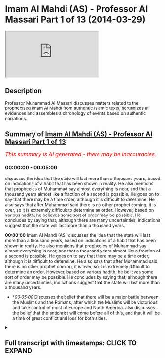 # Imam Al Mahdi (AS) - Professor Al Massari Part 1 of 13 (2014-03-29)

<iframe loading='lazy' src='https://www.youtube.com/embed/pHMBh7--XOM'></iframe>

## Description

Professor Muhammad Al Massari discusses matters related to the prophecised Imam Al Mahdi from authentic Islamic texts, scrutinizes all evidences and assembles a chronology of events based on authentic narrations.

## Summary of [Imam Al Mahdi (AS) - Professor Al Massari Part 1 of 13](https://www.youtube.com/watch?v=pHMBh7--XOM)


*<span style="color:red; font-size:125%">This summary is AI generated - there may be inaccuracies</span>. [](/)*

### <a onclick="modifyYTiframeseektime('0')">00:00:00</a> - <a onclick="modifyYTiframeseektime('300')">00:05:00</a>

 discusses the idea that the state will last more than a thousand years, based on indications of a habit that has been shown in reality. He also mentions that prophecies of Muhammad say almost everything is near, and that a thousand years almost like a fraction of a second is possible. He goes on to say that there may be a time order, although it is difficult to determine. He also says that after Muhammad said there is no other prophet coming, it is over, so it is extremely difficult to determine an order. However, based on various hadith, he believes some sort of order may be possible. He concludes by saying that, although there are many uncertainties, indications suggest that the state will last more than a thousand years.

**<a onclick="modifyYTiframeseektime('0')">00:00:00</a>** Imam Al Mahdi (AS) discusses the idea that the state will last more than a thousand years, based on indications of a habit that has been shown in reality. He also mentions that prophecies of Muhammad say almost everything is near, and that a thousand years almost like a fraction of a second is possible. He goes on to say that there may be a time order, although it is difficult to determine. He also says that after Muhammad said there is no other prophet coming, it is over, so it is extremely difficult to determine an order. However, based on various hadith, he believes some sort of order may be possible. He concludes by saying that, although there are many uncertainties, indications suggest that the state will last more than a thousand years.
* **<a onclick="modifyYTiframeseektime('300')">00:05:00</a>* Discusses the belief that there will be a major battle between the Muslims and the Romans, after which the Muslims will be victorious and take control of most of Europe and North America.  also discusses the belief that the antichrist will come before all of this, and that it will be a time of great conflict and loss for both sides.

<details><summary><h2>Full transcript with timestamps: CLICK TO EXPAND</h2></summary>

<a onclick="modifyYTiframeseektime('0')">0:00:00</a> state is indicating no it's not true the  
<a onclick="modifyYTiframeseektime('2')">0:00:02</a> album will still continue more than a  
<a onclick="modifyYTiframeseektime('4')">0:00:04</a> thousand years based on some indication  
<a onclick="modifyYTiframeseektime('6')">0:00:06</a> of a habit that reality has shown that  
<a onclick="modifyYTiframeseektime('8')">0:00:08</a> that's the truth it may extend even for  
<a onclick="modifyYTiframeseektime('10')">0:00:10</a> several thousand years nobody knows  
<a onclick="modifyYTiframeseektime('11')">0:00:11</a> about that all of these things are  
<a onclick="modifyYTiframeseektime('13')">0:00:13</a> approximate  
<a onclick="modifyYTiframeseektime('14')">0:00:14</a> but generally  
<a onclick="modifyYTiframeseektime('16')">0:00:16</a> all prophecies of muhammad say almost it  
<a onclick="modifyYTiframeseektime('19')">0:00:19</a> is near and we know it is there could be  
<a onclick="modifyYTiframeseektime('21')">0:00:21</a> a thousand years very easily in the  
<a onclick="modifyYTiframeseektime('23')">0:00:23</a> measure of allah  
<a onclick="modifyYTiframeseektime('26')">0:00:26</a> and if you look to the universe of  
<a onclick="modifyYTiframeseektime('27')">0:00:27</a> billions of years then a thousand years  
<a onclick="modifyYTiframeseektime('29')">0:00:29</a> almost like a  
<a onclick="modifyYTiframeseektime('31')">0:00:31</a> fraction of a second similarly almost so  
<a onclick="modifyYTiframeseektime('33')">0:00:33</a> you say they will be when he told that  
<a onclick="modifyYTiframeseektime('35')">0:00:35</a> the man living near to medina which i  
<a onclick="modifyYTiframeseektime('37')">0:00:37</a> think we discussed that then in some  
<a onclick="modifyYTiframeseektime('38')">0:00:38</a> other uh context of the book of taheed  
<a onclick="modifyYTiframeseektime('40')">0:00:40</a> and evidence of the prophet when he told  
<a onclick="modifyYTiframeseektime('42')">0:00:42</a> the man get your family out of this  
<a onclick="modifyYTiframeseektime('44')">0:00:44</a> valley soon there will be fire erupting  
<a onclick="modifyYTiframeseektime('46')">0:00:46</a> in that valley which will destroy  
<a onclick="modifyYTiframeseektime('47')">0:00:47</a> everything so if you can get out get out  
<a onclick="modifyYTiframeseektime('49')">0:00:49</a> there the fire erupted six hundred fifty  
<a onclick="modifyYTiframeseektime('52')">0:00:52</a> years after the sasara and this were  
<a onclick="modifyYTiframeseektime('54')">0:00:54</a> recorded historically and the lava field  
<a onclick="modifyYTiframeseektime('56')">0:00:56</a> is well known and expired and geological  
<a onclick="modifyYTiframeseektime('59')">0:00:59</a> sites have studied it recently it's a  
<a onclick="modifyYTiframeseektime('61')">0:01:01</a> very decent volcano and the area is  
<a onclick="modifyYTiframeseektime('63')">0:01:03</a> still lively  
<a onclick="modifyYTiframeseektime('64')">0:01:04</a> the same way by the way the area is just  
<a onclick="modifyYTiframeseektime('66')">0:01:06</a> bordering on the area of the swelling of  
<a onclick="modifyYTiframeseektime('67')">0:01:07</a> the army coming to the copper but all  
<a onclick="modifyYTiframeseektime('69')">0:01:09</a> that area is quite unstable and ready  
<a onclick="modifyYTiframeseektime('71')">0:01:11</a> for major earthquakes and swallowing  
<a onclick="modifyYTiframeseektime('74')">0:01:14</a> so  
<a onclick="modifyYTiframeseektime('76')">0:01:16</a> there is nothing which indicate any time  
<a onclick="modifyYTiframeseektime('79')">0:01:19</a> order of time  
<a onclick="modifyYTiframeseektime('81')">0:01:21</a> but from the various hadith in the  
<a onclick="modifyYTiframeseektime('83')">0:01:23</a> various contexts we may try to find some  
<a onclick="modifyYTiframeseektime('85')">0:01:25</a> kind of order at least if not a timing a  
<a onclick="modifyYTiframeseektime('88')">0:01:28</a> tabulated by the way the old testament  
<a onclick="modifyYTiframeseektime('90')">0:01:30</a> there are some prophecies with exact  
<a onclick="modifyYTiframeseektime('91')">0:01:31</a> timing like the policy of coming of the  
<a onclick="modifyYTiframeseektime('94')">0:01:34</a> messiah by daniel  
<a onclick="modifyYTiframeseektime('96')">0:01:36</a> which  
<a onclick="modifyYTiframeseektime('97')">0:01:37</a> which is very intriguing and very  
<a onclick="modifyYTiframeseektime('99')">0:01:39</a> interesting it could be really if it is  
<a onclick="modifyYTiframeseektime('100')">0:01:40</a> verified properly and all objection to  
<a onclick="modifyYTiframeseektime('103')">0:01:43</a> it has been sorted out that's just a sad  
<a onclick="modifyYTiframeseektime('105')">0:01:45</a> remark i'm working with that for some  
<a onclick="modifyYTiframeseektime('107')">0:01:47</a> years now it will be really i put it  
<a onclick="modifyYTiframeseektime('109')">0:01:49</a> under the cure for atheism because  
<a onclick="modifyYTiframeseektime('111')">0:01:51</a> social profits is impossible in any of  
<a onclick="modifyYTiframeseektime('114')">0:01:54</a> the ac but we have to make sure that it  
<a onclick="modifyYTiframeseektime('116')">0:01:56</a> is absolutely unattackable  
<a onclick="modifyYTiframeseektime('119')">0:01:59</a> they're in the old system they'll say  
<a onclick="modifyYTiframeseektime('120')">0:02:00</a> with years usually 70 years 400 years 49  
<a onclick="modifyYTiframeseektime('123')">0:02:03</a> years  
<a onclick="modifyYTiframeseektime('124')">0:02:04</a> that's available but not in the islamic  
<a onclick="modifyYTiframeseektime('126')">0:02:06</a> narratives because after muhammad said  
<a onclick="modifyYTiframeseektime('128')">0:02:08</a> there's no other prophet coming and it's  
<a onclick="modifyYTiframeseektime('130')">0:02:10</a> over ended  
<a onclick="modifyYTiframeseektime('131')">0:02:11</a> so  
<a onclick="modifyYTiframeseektime('132')">0:02:12</a> so it's extremely difficult to have any  
<a onclick="modifyYTiframeseektime('134')">0:02:14</a> order but we can make a try at least  
<a onclick="modifyYTiframeseektime('138')">0:02:18</a> so  
<a onclick="modifyYTiframeseektime('139')">0:02:19</a> after the time of  
<a onclick="modifyYTiframeseektime('141')">0:02:21</a> biting kingdom  
<a onclick="modifyYTiframeseektime('143')">0:02:23</a> corrupt kings tyrants will be done in  
<a onclick="modifyYTiframeseektime('146')">0:02:26</a> mahdi  
<a onclick="modifyYTiframeseektime('147')">0:02:27</a> first  
<a onclick="modifyYTiframeseektime('149')">0:02:29</a> and their time with the time of  
<a onclick="modifyYTiframeseektime('150')">0:02:30</a> stability  
<a onclick="modifyYTiframeseektime('151')">0:02:31</a> peace tranquility  
<a onclick="modifyYTiframeseektime('154')">0:02:34</a> the um would be unified or big parts of  
<a onclick="modifyYTiframeseektime('156')">0:02:36</a> the almighty seems to be the whole ummah  
<a onclick="modifyYTiframeseektime('157')">0:02:37</a> would not be unified and the one in the  
<a onclick="modifyYTiframeseektime('158')">0:02:38</a> state until the day of judgment the  
<a onclick="modifyYTiframeseektime('160')">0:02:40</a> whole comma but considerable part  
<a onclick="modifyYTiframeseektime('162')">0:02:42</a> specially arabia around will be  
<a onclick="modifyYTiframeseektime('165')">0:02:45</a> and there will be some indicator would  
<a onclick="modifyYTiframeseektime('166')">0:02:46</a> be an enormous economic  
<a onclick="modifyYTiframeseektime('169')">0:02:49</a> prosperity and development which  
<a onclick="modifyYTiframeseektime('171')">0:02:51</a> is is is to be expected because there  
<a onclick="modifyYTiframeseektime('173')">0:02:53</a> are so many resources now  
<a onclick="modifyYTiframeseektime('176')">0:02:56</a> oil and so on and this is expected to go  
<a onclick="modifyYTiframeseektime('178')">0:02:58</a> for 100 rupees more  
<a onclick="modifyYTiframeseektime('180')">0:03:00</a> and  
<a onclick="modifyYTiframeseektime('182')">0:03:02</a> there are many other aspects for example  
<a onclick="modifyYTiframeseektime('183')">0:03:03</a> the ombuds is extend over areas which  
<a onclick="modifyYTiframeseektime('186')">0:03:06</a> agriculture is uh massive agriculture  
<a onclick="modifyYTiframeseektime('188')">0:03:08</a> with a proper policy for coming just  
<a onclick="modifyYTiframeseektime('190')">0:03:10</a> sudan alone so that has such an area  
<a onclick="modifyYTiframeseektime('192')">0:03:12</a> which is  
<a onclick="modifyYTiframeseektime('194')">0:03:14</a> can can compete with most of the  
<a onclick="modifyYTiframeseektime('196')">0:03:16</a> american west matter of agriculture  
<a onclick="modifyYTiframeseektime('198')">0:03:18</a> productivity but it has been obviously  
<a onclick="modifyYTiframeseektime('199')">0:03:19</a> not developed and neglected because of  
<a onclick="modifyYTiframeseektime('202')">0:03:22</a> occupation of the colonial powers that  
<a onclick="modifyYTiframeseektime('204')">0:03:24</a> later corrupt governments and weak  
<a onclick="modifyYTiframeseektime('206')">0:03:26</a> governments and so on never developed  
<a onclick="modifyYTiframeseektime('208')">0:03:28</a> millions of hectares available so the  
<a onclick="modifyYTiframeseektime('210')">0:03:30</a> enormous resources if they are unleashed  
<a onclick="modifyYTiframeseektime('213')">0:03:33</a> the ummah will  
<a onclick="modifyYTiframeseektime('214')">0:03:34</a> reach economic prosperity which will  
<a onclick="modifyYTiframeseektime('216')">0:03:36</a> outclass even china and america that's  
<a onclick="modifyYTiframeseektime('219')">0:03:39</a> that's very well possible so the  
<a onclick="modifyYTiframeseektime('221')">0:03:41</a> indication in that direction is clear  
<a onclick="modifyYTiframeseektime('224')">0:03:44</a> i don't wish there would be a military  
<a onclick="modifyYTiframeseektime('226')">0:03:46</a> superiority this is clear that was  
<a onclick="modifyYTiframeseektime('228')">0:03:48</a> always military supported even small  
<a onclick="modifyYTiframeseektime('229')">0:03:49</a> armies  
<a onclick="modifyYTiframeseektime('231')">0:03:51</a> few runaway guys in the mountains  
<a onclick="modifyYTiframeseektime('233')">0:03:53</a> afghanistan across the united states to  
<a onclick="modifyYTiframeseektime('235')">0:03:55</a> develop gray hairs  
<a onclick="modifyYTiframeseektime('237')">0:03:57</a> and i'm using  
<a onclick="modifyYTiframeseektime('238')">0:03:58</a> unmanned aircraft to kill this and that  
<a onclick="modifyYTiframeseektime('240')">0:04:00</a> they are unable to go through the  
<a onclick="modifyYTiframeseektime('242')">0:04:02</a> situation for 10 years so imagine if  
<a onclick="modifyYTiframeseektime('243')">0:04:03</a> that under such a leadership with a  
<a onclick="modifyYTiframeseektime('245')">0:04:05</a> clear direction how much much strange  
<a onclick="modifyYTiframeseektime('247')">0:04:07</a> will be there  
<a onclick="modifyYTiframeseektime('249')">0:04:09</a> so  
<a onclick="modifyYTiframeseektime('251')">0:04:11</a> but that will obviously  
<a onclick="modifyYTiframeseektime('253')">0:04:13</a> peace and tranquility kind of persist  
<a onclick="modifyYTiframeseektime('254')">0:04:14</a> for him especially if you have well  
<a onclick="modifyYTiframeseektime('256')">0:04:16</a> established old enemies over the  
<a onclick="modifyYTiframeseektime('258')">0:04:18</a> millennia and essentially the main enemy  
<a onclick="modifyYTiframeseektime('260')">0:04:20</a> will be obviously europa and america  
<a onclick="modifyYTiframeseektime('263')">0:04:23</a> believe it or not  
<a onclick="modifyYTiframeseektime('265')">0:04:25</a> and  
<a onclick="modifyYTiframeseektime('266')">0:04:26</a> we have  
<a onclick="modifyYTiframeseektime('267')">0:04:27</a> quite a number of narrations about that  
<a onclick="modifyYTiframeseektime('269')">0:04:29</a> it will start getting into initially it  
<a onclick="modifyYTiframeseektime('272')">0:04:32</a> will be relatively peaceful  
<a onclick="modifyYTiframeseektime('273')">0:04:33</a> but obviously with the  
<a onclick="modifyYTiframeseektime('276')">0:04:36</a> shift of economic power number one  
<a onclick="modifyYTiframeseektime('278')">0:04:38</a> secondly would obviously  
<a onclick="modifyYTiframeseektime('281')">0:04:41</a> europe and america declining when their  
<a onclick="modifyYTiframeseektime('284')">0:04:44</a> colonial and imperial capabilities are  
<a onclick="modifyYTiframeseektime('287')">0:04:47</a> cut or they're forced out of the old  
<a onclick="modifyYTiframeseektime('289')">0:04:49</a> world especially america  
<a onclick="modifyYTiframeseektime('291')">0:04:51</a> they will go into  
<a onclick="modifyYTiframeseektime('292')">0:04:52</a> some kind of isolation  
<a onclick="modifyYTiframeseektime('295')">0:04:55</a> europe does not have intrinsically  
<a onclick="modifyYTiframeseektime('296')">0:04:56</a> enough resources actually europe  
<a onclick="modifyYTiframeseektime('298')">0:04:58</a> developed industrial revolution and so  
<a onclick="modifyYTiframeseektime('300')">0:05:00</a> on after that using resources used from  
<a onclick="modifyYTiframeseektime('303')">0:05:03</a> india and the colonial areas the same  
<a onclick="modifyYTiframeseektime('305')">0:05:05</a> applied for spain and portugal they  
<a onclick="modifyYTiframeseektime('307')">0:05:07</a> sucked the blood of the two americans  
<a onclick="modifyYTiframeseektime('310')">0:05:10</a> so  
<a onclick="modifyYTiframeseektime('311')">0:05:11</a> that would be not available so this will  
<a onclick="modifyYTiframeseektime('315')">0:05:15</a> make the will will obviously initiate  
<a onclick="modifyYTiframeseektime('317')">0:05:17</a> certain conflicts and jealousy and  
<a onclick="modifyYTiframeseektime('319')">0:05:19</a> issues of competition etc  
<a onclick="modifyYTiframeseektime('321')">0:05:21</a> and then there will be  
<a onclick="modifyYTiframeseektime('323')">0:05:23</a> there will be confrontations there are  
<a onclick="modifyYTiframeseektime('325')">0:05:25</a> some narrations  
<a onclick="modifyYTiframeseektime('326')">0:05:26</a> but it's not that good but when i should  
<a onclick="modifyYTiframeseektime('328')">0:05:28</a> probably rather that one of your  
<a onclick="modifyYTiframeseektime('329')">0:05:29</a> qualifications one of your leaders  
<a onclick="modifyYTiframeseektime('331')">0:05:31</a> he will be brought the leaders of the  
<a onclick="modifyYTiframeseektime('333')">0:05:33</a> romans  
<a onclick="modifyYTiframeseektime('335')">0:05:35</a> chained in ireland so there will be  
<a onclick="modifyYTiframeseektime('336')">0:05:36</a> confrontation on this one will be  
<a onclick="modifyYTiframeseektime('339')">0:05:39</a> even taking kings  
<a onclick="modifyYTiframeseektime('341')">0:05:41</a> war and then become big commanders in  
<a onclick="modifyYTiframeseektime('344')">0:05:44</a> ireland  
<a onclick="modifyYTiframeseektime('345')">0:05:45</a> so  
<a onclick="modifyYTiframeseektime('346')">0:05:46</a> then  
<a onclick="modifyYTiframeseektime('347')">0:05:47</a> after  
<a onclick="modifyYTiframeseektime('348')">0:05:48</a> obviously the main other event which  
<a onclick="modifyYTiframeseektime('350')">0:05:50</a> that has indicated strongly is the  
<a onclick="modifyYTiframeseektime('351')">0:05:51</a> coming of the antichrist  
<a onclick="modifyYTiframeseektime('356')">0:05:56</a> that is preceded mostly with events with  
<a onclick="modifyYTiframeseektime('359')">0:05:59</a> a confrontation with the with the west  
<a onclick="modifyYTiframeseektime('361')">0:06:01</a> surrounding  
<a onclick="modifyYTiframeseektime('363')">0:06:03</a> surrounding north north syria and and  
<a onclick="modifyYTiframeseektime('366')">0:06:06</a> and  
<a onclick="modifyYTiframeseektime('367')">0:06:07</a> the  
<a onclick="modifyYTiframeseektime('368')">0:06:08</a> asia manual and reconquering of  
<a onclick="modifyYTiframeseektime('370')">0:06:10</a> constantinople so there's touring a few  
<a onclick="modifyYTiframeseektime('372')">0:06:12</a> coincidences of the first one which has  
<a onclick="modifyYTiframeseektime('374')">0:06:14</a> happened very long ago and it seems to  
<a onclick="modifyYTiframeseektime('376')">0:06:16</a> it will be lost to the islamic domain  
<a onclick="modifyYTiframeseektime('377')">0:06:17</a> which has happened for all practical  
<a onclick="modifyYTiframeseektime('379')">0:06:19</a> pesos being member of the nato so it's  
<a onclick="modifyYTiframeseektime('381')">0:06:21</a> not islam given to any any greater  
<a onclick="modifyYTiframeseektime('383')">0:06:23</a> extent  
<a onclick="modifyYTiframeseektime('384')">0:06:24</a> and then they will be  
<a onclick="modifyYTiframeseektime('386')">0:06:26</a> certain skirmishes the  
<a onclick="modifyYTiframeseektime('388')">0:06:28</a> culminating interests are called the big  
<a onclick="modifyYTiframeseektime('390')">0:06:30</a> button and hammer cover which seems to  
<a onclick="modifyYTiframeseektime('392')">0:06:32</a> be a description similar to what they  
<a onclick="modifyYTiframeseektime('394')">0:06:34</a> have in the judeo-christian tradition as  
<a onclick="modifyYTiframeseektime('396')">0:06:36</a> armageddon but it will not be in  
<a onclick="modifyYTiframeseektime('398')">0:06:38</a> palestine  
<a onclick="modifyYTiframeseektime('399')">0:06:39</a> it will be in north iraq and that's  
<a onclick="modifyYTiframeseektime('401')">0:06:41</a> called  
<a onclick="modifyYTiframeseektime('402')">0:06:42</a> that area is known it's a field which  
<a onclick="modifyYTiframeseektime('404')">0:06:44</a> have been many buttons in time past for  
<a onclick="modifyYTiframeseektime('406')">0:06:46</a> example  
<a onclick="modifyYTiframeseektime('417')">0:06:57</a> up to the egyptian border there were  
<a onclick="modifyYTiframeseektime('420')">0:07:00</a> other buttons to history many buttons in  
<a onclick="modifyYTiframeseektime('421')">0:07:01</a> that area so this seemed to be like a  
<a onclick="modifyYTiframeseektime('424')">0:07:04</a> um like like a joint point of history  
<a onclick="modifyYTiframeseektime('427')">0:07:07</a> where battles have been found  
<a onclick="modifyYTiframeseektime('429')">0:07:09</a> there would be a major battle had it  
<a onclick="modifyYTiframeseektime('431')">0:07:11</a> clearly specified that the number of  
<a onclick="modifyYTiframeseektime('432')">0:07:12</a> there would be 80 divisions every  
<a onclick="modifyYTiframeseektime('434')">0:07:14</a> division is 12 thousand men so i took  
<a onclick="modifyYTiframeseektime('436')">0:07:16</a> about an army of million people  
<a onclick="modifyYTiframeseektime('438')">0:07:18</a> and there would be a ferocious battle  
<a onclick="modifyYTiframeseektime('441')">0:07:21</a> and the number of losses would be  
<a onclick="modifyYTiframeseektime('442')">0:07:22</a> enormous to the level that even the  
<a onclick="modifyYTiframeseektime('444')">0:07:24</a> victory after that so the romans will be  
<a onclick="modifyYTiframeseektime('446')">0:07:26</a> defeated  
<a onclick="modifyYTiframeseektime('447')">0:07:27</a> they said they're fighting but they will  
<a onclick="modifyYTiframeseektime('449')">0:07:29</a> have no battle after the until they will  
<a onclick="modifyYTiframeseektime('450')">0:07:30</a> clear it will be finished  
<a onclick="modifyYTiframeseektime('452')">0:07:32</a> but there will be the losses will be in  
<a onclick="modifyYTiframeseektime('454')">0:07:34</a> the muslim side so so enormous that  
<a onclick="modifyYTiframeseektime('456')">0:07:36</a> nobody will be happy about victory and  
<a onclick="modifyYTiframeseektime('458')">0:07:38</a> booty because say one one one large  
<a onclick="modifyYTiframeseektime('461')">0:07:41</a> family they count themselves 100 men  
<a onclick="modifyYTiframeseektime('465')">0:07:45</a> belonging to the same grandfather all of  
<a onclick="modifyYTiframeseektime('467')">0:07:47</a> them did except one  
<a onclick="modifyYTiframeseektime('468')">0:07:48</a> so  
<a onclick="modifyYTiframeseektime('469')">0:07:49</a> how can you say enjoy this is obviously  
<a onclick="modifyYTiframeseektime('471')">0:07:51</a> metaphorical  
<a onclick="modifyYTiframeseektime('472')">0:07:52</a> most of your family and beloved ones are  
<a onclick="modifyYTiframeseektime('475')">0:07:55</a> dead how can you enjoy victory and enjoy  
<a onclick="modifyYTiframeseektime('477')">0:07:57</a> booty but there will be enormous booty  
<a onclick="modifyYTiframeseektime('480')">0:08:00</a> then there will be a back attack  
<a onclick="modifyYTiframeseektime('482')">0:08:02</a> crossing over  
<a onclick="modifyYTiframeseektime('483')">0:08:03</a> obviously towards constantinople and  
<a onclick="modifyYTiframeseektime('485')">0:08:05</a> sieging it  
<a onclick="modifyYTiframeseektime('486')">0:08:06</a> then they hear  
<a onclick="modifyYTiframeseektime('488')">0:08:08</a> actually before that there would be  
<a onclick="modifyYTiframeseektime('490')">0:08:10</a> skirmishes that india and they would be  
<a onclick="modifyYTiframeseektime('492')">0:08:12</a> the invasion of india and they have said  
<a onclick="modifyYTiframeseektime('494')">0:08:14</a> they will be  
<a onclick="modifyYTiframeseektime('496')">0:08:16</a> told  
<a onclick="modifyYTiframeseektime('497')">0:08:17</a> if you can  
<a onclick="modifyYTiframeseektime('498')">0:08:18</a> if you can  
<a onclick="modifyYTiframeseektime('499')">0:08:19</a> by any means participate in the in the  
<a onclick="modifyYTiframeseektime('502')">0:08:22</a> conquest of india  
<a onclick="modifyYTiframeseektime('503')">0:08:23</a> those who will conquer india in that  
<a onclick="modifyYTiframeseektime('505')">0:08:25</a> they will be forgiving their sins  
<a onclick="modifyYTiframeseektime('508')">0:08:28</a> and this their sons or grandsons will be  
<a onclick="modifyYTiframeseektime('510')">0:08:30</a> fighting at the jack so try your best to  
<a onclick="modifyYTiframeseektime('512')">0:08:32</a> be under there obviously  
<a onclick="modifyYTiframeseektime('513')">0:08:33</a> because the world is not under them and  
<a onclick="modifyYTiframeseektime('514')">0:08:34</a> nobody's under them until now and this  
<a onclick="modifyYTiframeseektime('517')">0:08:37</a> will be close to the jail so that will  
<a onclick="modifyYTiframeseektime('519')">0:08:39</a> be there so obvious situation with india  
<a onclick="modifyYTiframeseektime('521')">0:08:41</a> will never become smooth and  
<a onclick="modifyYTiframeseektime('524')">0:08:44</a> and and uh unreasonable  
<a onclick="modifyYTiframeseektime('526')">0:08:46</a> and there will be enormous booty as what  
<a onclick="modifyYTiframeseektime('528')">0:08:48</a> linden say if you  
<a onclick="modifyYTiframeseektime('530')">0:08:50</a> are murdered there that's the best  
<a onclick="modifyYTiframeseektime('532')">0:08:52</a> methods one of the best methods in  
<a onclick="modifyYTiframeseektime('533')">0:08:53</a> history if you having a booty then you  
<a onclick="modifyYTiframeseektime('535')">0:08:55</a> have one of the best buddies in history  
<a onclick="modifyYTiframeseektime('537')">0:08:57</a> so that's this one after that will be  
<a onclick="modifyYTiframeseektime('540')">0:09:00</a> the confrontation with the romans and we  
<a onclick="modifyYTiframeseektime('542')">0:09:02</a> can assume that obviously the romans has  
<a onclick="modifyYTiframeseektime('544')">0:09:04</a> europe and america being cunning and  
<a onclick="modifyYTiframeseektime('547')">0:09:07</a> knowing how to play the diplomatic  
<a onclick="modifyYTiframeseektime('549')">0:09:09</a> international game they may have moved  
<a onclick="modifyYTiframeseektime('550')">0:09:10</a> india for some kind of attack but they  
<a onclick="modifyYTiframeseektime('552')">0:09:12</a> are now already starting to instigate as  
<a onclick="modifyYTiframeseektime('554')">0:09:14</a> we see  
<a onclick="modifyYTiframeseektime('555')">0:09:15</a> so and the indians being more emotional  
<a onclick="modifyYTiframeseektime('558')">0:09:18</a> and not very savvy politically will be  
<a onclick="modifyYTiframeseektime('560')">0:09:20</a> sucked in that and they will lose  
<a onclick="modifyYTiframeseektime('562')">0:09:22</a> then  
<a onclick="modifyYTiframeseektime('563')">0:09:23</a> we have this conversation directly with  
<a onclick="modifyYTiframeseektime('565')">0:09:25</a> them with the big battle and then  
<a onclick="modifyYTiframeseektime('566')">0:09:26</a> hamilton  
<a onclick="modifyYTiframeseektime('569')">0:09:29</a> with their defeat  
<a onclick="modifyYTiframeseektime('571')">0:09:31</a> going to constantinople again to  
<a onclick="modifyYTiframeseektime('573')">0:09:33</a> reconcur it again  
<a onclick="modifyYTiframeseektime('575')">0:09:35</a> then when they are sieging they will  
<a onclick="modifyYTiframeseektime('576')">0:09:36</a> hear the rumor or story that the jazz is  
<a onclick="modifyYTiframeseektime('579')">0:09:39</a> attacking you in your back on your flank  
<a onclick="modifyYTiframeseektime('580')">0:09:40</a> or in your back so they stop the attack  
<a onclick="modifyYTiframeseektime('582')">0:09:42</a> they don't conquer them and they go back  
<a onclick="modifyYTiframeseektime('585')">0:09:45</a> watching the situation my analysis is  
<a onclick="modifyYTiframeseektime('587')">0:09:47</a> that  
<a onclick="modifyYTiframeseektime('589')">0:09:49</a> all analogies concerning the javascript  
<a onclick="modifyYTiframeseektime('591')">0:09:51</a> inshallah in another  
<a onclick="modifyYTiframeseektime('593')">0:09:53</a> lecture is that the jail is most likely  
<a onclick="modifyYTiframeseektime('596')">0:09:56</a> a leader because  
<a onclick="modifyYTiframeseektime('598')">0:09:58</a> the majority  
</details>
